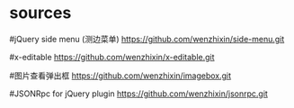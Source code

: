 # sources

#jQuery side menu (测边菜单)
https://github.com/wenzhixin/side-menu.git

#x-editable
https://github.com/wenzhixin/x-editable.git

#图片查看弹出框
https://github.com/wenzhixin/imagebox.git

#JSONRpc for jQuery plugin 
https://github.com/wenzhixin/jsonrpc.git
